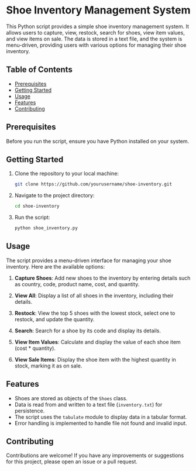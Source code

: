 # Shoe Inventory Management System

This Python script provides a simple shoe inventory management system. It allows users to capture, view, restock, search for shoes, view item values, and view items on sale. The data is stored in a text file, and the system is menu-driven, providing users with various options for managing their shoe inventory.

## Table of Contents
- [Prerequisites](#prerequisites)
- [Getting Started](#getting-started)
- [Usage](#usage)
- [Features](#features)
- [Contributing](#contributing)
  
## Prerequisites

Before you run the script, ensure you have Python installed on your system.

## Getting Started

1. Clone the repository to your local machine:

   ```bash
   git clone https://github.com/yourusername/shoe-inventory.git
   ```

2. Navigate to the project directory:

   ```bash
   cd shoe-inventory
   ```

3. Run the script:

   ```bash
   python shoe_inventory.py
   ```

## Usage

The script provides a menu-driven interface for managing your shoe inventory. Here are the available options:

1. **Capture Shoes**: Add new shoes to the inventory by entering details such as country, code, product name, cost, and quantity.

2. **View All**: Display a list of all shoes in the inventory, including their details.

3. **Restock**: View the top 5 shoes with the lowest stock, select one to restock, and update the quantity.

4. **Search**: Search for a shoe by its code and display its details.

5. **View Item Values**: Calculate and display the value of each shoe item (cost * quantity).

6. **View Sale Items**: Display the shoe item with the highest quantity in stock, marking it as on sale.

## Features

- Shoes are stored as objects of the `Shoes` class.
- Data is read from and written to a text file (`inventory.txt`) for persistence.
- The script uses the `tabulate` module to display data in a tabular format.
- Error handling is implemented to handle file not found and invalid input.

## Contributing

Contributions are welcome! If you have any improvements or suggestions for this project, please open an issue or a pull request.
